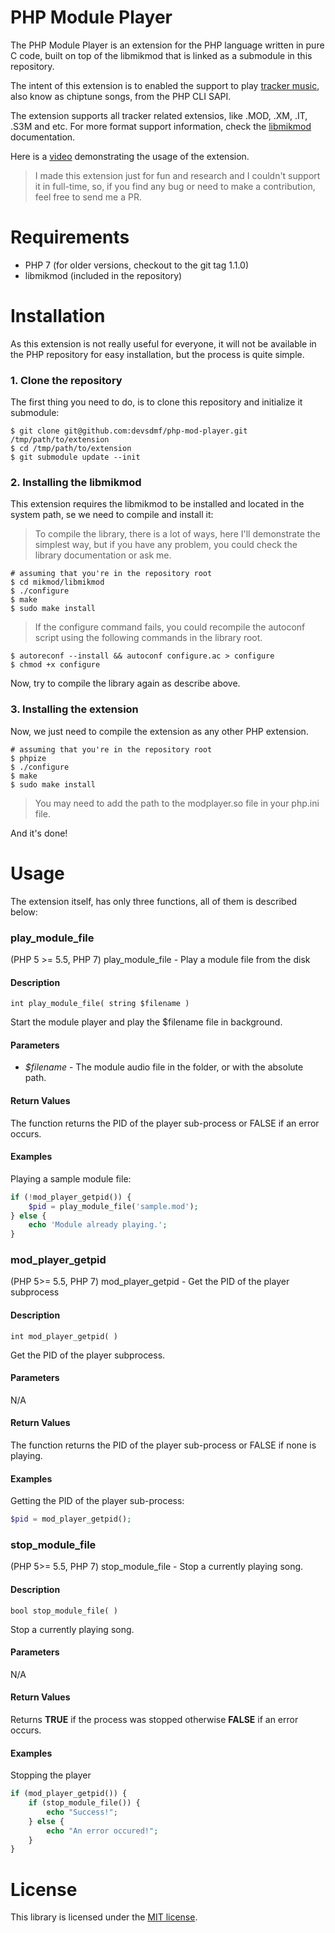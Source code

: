 # PHP Module Player

The PHP Module Player is an extension for the PHP language written in pure C code, built on top of the libmikmod that is linked as a submodule in this repository.

The intent of this extension is to enabled the support to play [tracker music](https://en.wikipedia.org/wiki/Module_file), also know as chiptune songs, from the PHP CLI SAPI.

The extension supports all tracker related extensios, like .MOD, .XM, .IT, .S3M and etc. For more format support information, check the [libmikmod](http://mikmod.sourceforge.net/) documentation.

Here is a [video](https://www.youtube.com/watch?v=rSjuUIpTbYk) demonstrating the usage of the extension.

> I made this extension just for fun and research and I couldn't support it in full-time, so, if you find any bug or need to make a contribution, feel free to send me a PR.

# Requirements

- PHP 7 (for older versions, checkout to the git tag 1.1.0)
- libmikmod (included in the repository)

# Installation

As this extension is not really useful for everyone, it will not be available in the PHP repository for easy installation, but the process is quite simple.

### 1. Clone the repository

The first thing you need to do, is to clone this repository and initialize it submodule:

```
$ git clone git@github.com:devsdmf/php-mod-player.git /tmp/path/to/extension
$ cd /tmp/path/to/extension
$ git submodule update --init
```

### 2. Installing the libmikmod

This extension requires the libmikmod to be installed and located in the system path, se we need to compile and install it:

> To compile the library, there is a lot of ways, here I'll demonstrate the simplest way, but if you have any problem, you could check the library documentation or ask me.

```
# assuming that you're in the repository root
$ cd mikmod/libmikmod
$ ./configure
$ make
$ sudo make install
```

> If the configure command fails, you could recompile the autoconf script using the following commands in the library root.
```
$ autoreconf --install && autoconf configure.ac > configure
$ chmod +x configure
```
Now, try to compile the library again as describe above.

### 3. Installing the extension

Now, we just need to compile the extension as any other PHP extension.

```
# assuming that you're in the repository root
$ phpize
$ ./configure
$ make
$ sudo make install
```

> You may need to add the path to the modplayer.so file in your php.ini file.

And it's done!

# Usage

The extension itself, has only three functions, all of them is described below:

### play_module_file

(PHP 5 >= 5.5, PHP 7)
play_module_file - Play a module file from the disk

#### Description
`int play_module_file( string $filename )`

Start the module player and play the $filename file in background.

#### Parameters

- *$filename* - The module audio file in the folder, or with the absolute path.

#### Return Values

The function returns the PID of the player sub-process or FALSE if an error occurs.

#### Examples

Playing a sample module file:

```php
if (!mod_player_getpid()) {
    $pid = play_module_file('sample.mod');
} else {
    echo 'Module already playing.';
}
```

### mod_player_getpid

(PHP 5>= 5.5, PHP 7)
mod_player_getpid - Get the PID of the player subprocess

#### Description
`int mod_player_getpid( )`

Get the PID of the player subprocess.

#### Parameters

N/A

#### Return Values

The function returns the PID of the player sub-process or FALSE if none is playing.

#### Examples

Getting the PID of the player sub-process:

```php
$pid = mod_player_getpid();
```

### stop_module_file

(PHP 5>= 5.5, PHP 7)
stop_module_file - Stop a currently playing song.

#### Description
`bool stop_module_file( )`

Stop a currently playing song.

#### Parameters

N/A

#### Return Values

Returns **TRUE** if the process was stopped otherwise **FALSE** if an error occurs.

#### Examples

Stopping the player

```php
if (mod_player_getpid()) {
    if (stop_module_file()) {
        echo "Success!";
    } else {
        echo "An error occured!";
    }
}
```

# License

This library is licensed under the [MIT license](LICENSE).